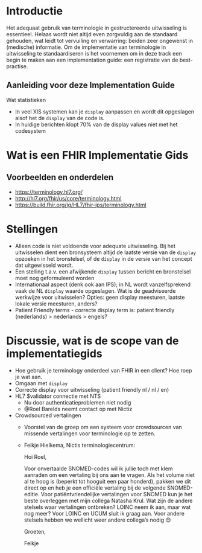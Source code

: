 # Introductie
Het adequaat gebruik van terminologie in gestructereerde uitwisseling is essentieel. Helaas wordt niet altijd even zorgvuldig aan de standaard gehouden, wat leidt tot vervuiling en verwarring: beiden zeer ongewenst in (medische) informatie. Om de implementatie van terminologie in uitwisseling te standaardiseren  is het voornemen om in deze track een begin te maken aan een implementation guide: een registratie van de best-practise.

## Aanleiding voor deze Implementation Guide
Wat statistieken
- In veel XIS systemen kan je ```display``` aanpassen en wordt dit opgeslagen alsof het de ```display``` van de code is.
- In huidige berichten klopt 70% van de display values niet met het codesystem

# Wat is een FHIR Implementatie Gids
## Voorbeelden en onderdelen
- https://terminology.hl7.org/
- http://hl7.org/fhir/us/core/terminology.html
- https://build.fhir.org/ig/HL7/fhir-ips/terminology.html

# Stellingen
- Alleen code is niet voldoende voor adequate uitwisseling. Bij het uitwisselen dient een bronsysteem altijd de laatste versie van de ```display``` opzoeken in het bronstelsel, of de ```display``` in de versie van het concept dat uitgewisseld wordt. 
- Een stelling t.a.v. een afwijkende ```display``` tussen bericht en bronstelsel moet nog geformuleerd worden
- Internationaal aspect (denk ook aan IPS); in NL wordt vanzelfsprekend vaak de NL ```display``` waarde opgeslagen. Wat is de geadviseerde werkwijze voor uitwisselen? Opties: geen display meesturen, laatste lokale versie meesturen, anders? 
- Patient Friendly terms - correcte display term is: patient friendly (nederlands) > nederlands > engels?

# Discussie, wat is de scope van de implementatiegids
  - Hoe gebruik je terminology onderdeel van FHIR in een client? Hoe roep je wat aan.
  - Omgaan met ```display```
  - Correcte display voor uitwisseling (patient friendly nl / nl / en)
  - HL7 $validator connectie met NTS
    - Nu door authenticatieproblemen niet nodig
    - @Roel Barelds neemt contact op met Nictiz
  - Crowdsourced vertalingen
    - Voorstel van de groep om een systeem voor crowdsourcen van missende vertalingen voor terminologie op te zetten.
    - Feikje Hielkema, Nictis terminologiecentrum:


      Hoi Roel,

      Voor onvertaalde SNOMED-codes wil ik jullie toch met klem aanraden om een vertaling bij ons aan te vragen. Als het volume niet al te hoog is (beperkt tot hooguit een paar honderd), pakken we dit direct op en heb je een officiële vertaling bij de volgende SNOMED-editie. Voor patiëntvriendelijke vertalingen voor SNOMED kun je het beste overleggen met mijn collega Natasha Krul.
      Wat zijn de andere stelsels waar vertalingen ontbreken? LOINC neem ik aan, maar wat nog meer? Voor LOINC en UCUM sluit ik graag aan. Voor andere stelsels hebben we wellicht weer andere collega’s nodig 😊

      Groeten,

      Feikje